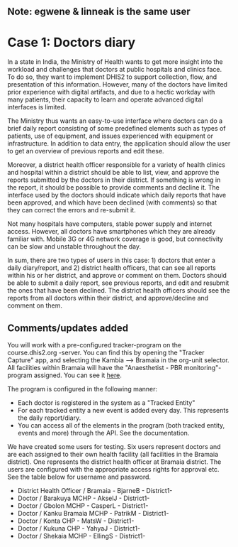 ## Note: egwene & linneak is the same user

# Case 1: Doctors diary

In a state in India, the Ministry of Health wants to get more insight into the workload and challenges that doctors at public hospitals and clinics face. To do so, they want to implement DHIS2 to support collection, flow, and presentation of this information. However, many of the doctors have limited prior experience with digital artifacts, and due to a hectic workday with many patients, their capacity to learn and operate advanced digital interfaces is limited.

The Ministry thus wants an easy-to-use interface where doctors can do a brief daily report consisting of some predefined elements such as types of patients, use of equipment, and issues experienced with equipment or infrastructure. In addition to data entry, the application should allow the user to get an overview of previous reports and edit these.

Moreover, a district health officer responsible for a variety of health clinics and hospital within a district should be able to list, view, and approve the reports submitted by the doctors in their district. If something is wrong in the report, it should be possible to provide comments and decline it. The interface used by the doctors should indicate which daily reports that have been approved, and which have been declined (with comments) so that they can correct the errors and re-submit it.

Not many hospitals have computers, stable power supply and internet access. However, all doctors have smartphones which they are already familiar with. Mobile 3G or 4G network coverage is good, but connectivity can be slow and unstable throughout the day.
 
In sum, there are two types of users in this case: 1) doctors that enter a daily diary/report, and 2) district health officers, that can see all reports within his or her district, and approve or comment on them. Doctors should be able to submit a daily report, see previous reports, and edit and resubmit the ones that have been declined. The district health officers should see the reports from all doctors within their district, and approve/decline and comment on them.

## Comments/updates added
You will work with a pre-configured tracker-program on the course.dhis2.org -server. You can find this by opening the "Tracker Capture" app, and selecting the Kambia --> Bramaia in the org-unit selector. All facilities within Bramaia will have the "Anaesthetist - PBR monitoring"-program assigned. You can see it [here](https://course.dhis2.org/dhis/dhis-web-commons/security/login.action#/dashboard?tei=vjVNrMa4zvc&program=r6qGL4AmFV4&ou=eLLMnNjuluX).

The program is configured in the following manner:
* Each doctor is registered in the system as a "Tracked Entity"
* For each tracked entity a new event is added every day. This represents the daily report/diary. 
* You can access all of the elements in the program (both tracked entity, events and more) through the API. See the documentation. 

We have created some users for testing. Six users represent doctors and are each assigned to their own health facility (all facilities in the Bramaia district). One represents the district health officer at Bramaia district. The users are configured with the appropriate access rights for approval etc. See the table below for username and password. 
* District Health Officer / Bramaia - BjarneB - District1-
* Doctor / Barakuya MCHP - AkselJ - District1-
* Doctor / Gbolon MCHP - CasperL - District1-
* Doctor / Kanku Bramaia MCHP - PatrikM - District1-
* Doctor / Konta CHP - MatsW - District1-
* Doctor / Kukuna CHP - YahyaJ - District1-
* Doctor / Shekaia MCHP - EllingS - District1-

